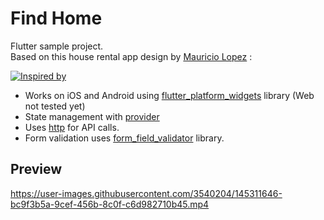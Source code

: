 # Find Home

Flutter sample project.  
Based on this house rental app design by [Mauricio Lopez](https://dribbble.com/m4st3rmiau) : 



[![Inspired by ](https://i0.wp.com/figmacrush.com/wp-content/uploads/2020/10/figma-rental-mobile-app-template-1014x487.jpg)](https://www.figmacrush.com/figma-rental-mobile-app-template/)

- Works on iOS and Android using [flutter_platform_widgets](https://pub.dev/packages/flutter_platform_widgets) library (Web not tested yet)
- State management with [provider](https://pub.dev/packages/provider)
- Uses [http](https://pub.dev/packages/http) for API calls.
- Form validation uses [form_field_validator](https://pub.dev/packages/form_field_validator) library.
 

## Preview


https://user-images.githubusercontent.com/3540204/145311646-bc9f3b5a-9cef-456b-8c0f-c6d982710b45.mp4

